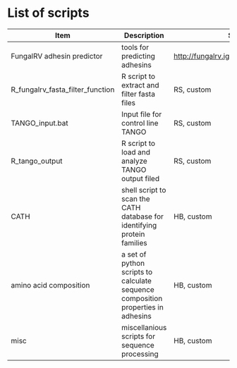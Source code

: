 # List of scripts
| Item | Description | Source | Date |
| ---- | ----------- | ------ | ---- |
| FungalRV adhesin predictor | tools for predicting adhesins | http://fungalrv.igib.res.in/download.html | 2020-02-09 |
| R_fungalrv_fasta_filter_function | R script to extract and filter fasta files | RS, custom | 2020-02-11 |
| TANGO_input.bat | Input file for control line TANGO | RS, custom | 2020-02-20 |
| R_tango_output | R script to load and analyze TANGO output filed | RS, custom |2020-02-20 |
| CATH | shell script to scan the CATH database for identifying protein families | HB, custom | 2020-02-25 |
| amino acid composition | a set of python scripts to calculate sequence composition properties in adhesins | HB, custom | 2020-03-07 |
| misc | miscellanious scripts for sequence processing | HB, custom | 2020-06-06 |
